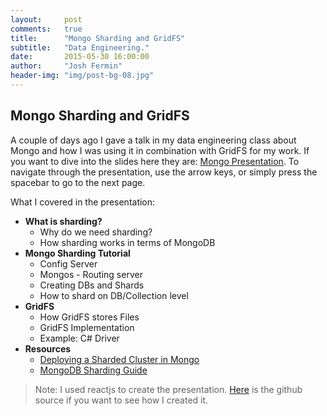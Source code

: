 ```yaml
---
layout:     post
comments: 	true
title:      "Mongo Sharding and GridFS"
subtitle:   "Data Engineering."
date:       2015-05-30 16:00:00
author:     "Josh Fermin"
header-img: "img/post-bg-08.jpg"
---
```


<h2 class="section-heading">Mongo Sharding and GridFS</h2>
<p>A couple of days ago I gave a talk in my data engineering class about Mongo and how I was using it in combination with GridFS for my work. If you want to dive into the slides here they are: <a href="http://joshfermin.me/mongo_presentation/#/">Mongo Presentation</a>. To navigate through the presentation, use the arrow keys, or simply press the spacebar to go to the next page.</p>

<p>What I covered in the presentation: 
<ul>
	<li><b>What is sharding?</b>
		<ul>
		<li>Why do we need sharding?</li>
		<li>How sharding works in terms of MongoDB</li>
		</ul>
	</li>
	<li><b>Mongo Sharding Tutorial</b>
		<ul>
		<li>Config Server</li>
		<li>Mongos - Routing server</li>
		<li>Creating DBs and Shards</li>
		<li>How to shard on DB/Collection level</li>
		</ul>
	</li>
	<li><b>GridFS</b>
		<ul>
		<li>How GridFS stores Files</li>
		<li>GridFS Implementation</li>
		<li>Example: C# Driver</li>
		</ul>
	</li>
	<li><b>Resources</b>
		<ul>
		<li><a href="http://docs.mongodb.org/manual/tutorial/deploy-shard-cluster/">Deploying a Sharded Cluster in Mongo</a></li>
		<li><a href="http://docs.mongodb.org/master/MongoDB-sharding-guide.pdf">MongoDB Sharding Guide</a></li>
		</ul>
	</li>



</ul>
</p>

<blockquote>Note: I used reactjs to create the presentation. <a href="https://github.com/joshfermin/mongo_presentation">Here</a> is the github source if you want to see how I created it.</blockquote>

